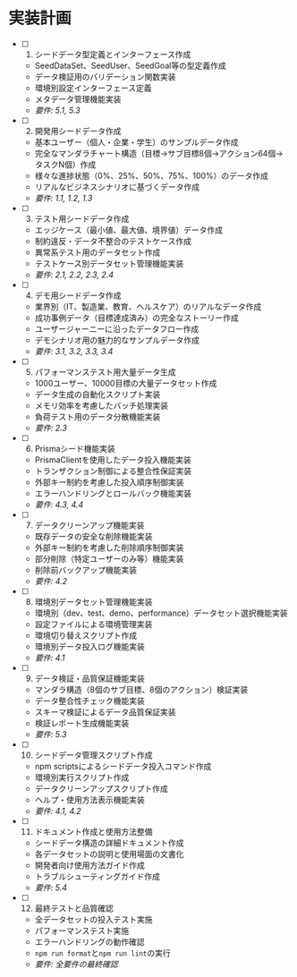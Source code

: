 # 実装計画

- [ ] 1. シードデータ型定義とインターフェース作成
  - SeedDataSet、SeedUser、SeedGoal等の型定義作成
  - データ検証用のバリデーション関数実装
  - 環境別設定インターフェース定義
  - メタデータ管理機能実装
  - _要件: 5.1, 5.3_

- [ ] 2. 開発用シードデータ作成
  - 基本ユーザー（個人・企業・学生）のサンプルデータ作成
  - 完全なマンダラチャート構造（目標→サブ目標8個→アクション64個→タスクN個）作成
  - 様々な進捗状態（0%、25%、50%、75%、100%）のデータ作成
  - リアルなビジネスシナリオに基づくデータ作成
  - _要件: 1.1, 1.2, 1.3_

- [ ] 3. テスト用シードデータ作成
  - エッジケース（最小値、最大値、境界値）データ作成
  - 制約違反・データ不整合のテストケース作成
  - 異常系テスト用のデータセット作成
  - テストケース別データセット管理機能実装
  - _要件: 2.1, 2.2, 2.3, 2.4_

- [ ] 4. デモ用シードデータ作成
  - 業界別（IT、製造業、教育、ヘルスケア）のリアルなデータ作成
  - 成功事例データ（目標達成済み）の完全なストーリー作成
  - ユーザージャーニーに沿ったデータフロー作成
  - デモシナリオ用の魅力的なサンプルデータ作成
  - _要件: 3.1, 3.2, 3.3, 3.4_

- [ ] 5. パフォーマンステスト用大量データ生成
  - 1000ユーザー、10000目標の大量データセット作成
  - データ生成の自動化スクリプト実装
  - メモリ効率を考慮したバッチ処理実装
  - 負荷テスト用のデータ分散機能実装
  - _要件: 2.3_

- [ ] 6. Prismaシード機能実装
  - PrismaClientを使用したデータ投入機能実装
  - トランザクション制御による整合性保証実装
  - 外部キー制約を考慮した投入順序制御実装
  - エラーハンドリングとロールバック機能実装
  - _要件: 4.3, 4.4_

- [ ] 7. データクリーンアップ機能実装
  - 既存データの安全な削除機能実装
  - 外部キー制約を考慮した削除順序制御実装
  - 部分削除（特定ユーザーのみ等）機能実装
  - 削除前バックアップ機能実装
  - _要件: 4.2_

- [ ] 8. 環境別データセット管理機能実装
  - 環境別（dev、test、demo、performance）データセット選択機能実装
  - 設定ファイルによる環境管理実装
  - 環境切り替えスクリプト作成
  - 環境別データ投入ログ機能実装
  - _要件: 4.1_

- [ ] 9. データ検証・品質保証機能実装
  - マンダラ構造（8個のサブ目標、8個のアクション）検証実装
  - データ整合性チェック機能実装
  - スキーマ検証によるデータ品質保証実装
  - 検証レポート生成機能実装
  - _要件: 5.3_

- [ ] 10. シードデータ管理スクリプト作成
  - npm scriptsによるシードデータ投入コマンド作成
  - 環境別実行スクリプト作成
  - データクリーンアップスクリプト作成
  - ヘルプ・使用方法表示機能実装
  - _要件: 4.1, 4.2_

- [ ] 11. ドキュメント作成と使用方法整備
  - シードデータ構造の詳細ドキュメント作成
  - 各データセットの説明と使用場面の文書化
  - 開発者向け使用方法ガイド作成
  - トラブルシューティングガイド作成
  - _要件: 5.4_

- [ ] 12. 最終テストと品質確認
  - 全データセットの投入テスト実施
  - パフォーマンステスト実施
  - エラーハンドリングの動作確認
  - `npm run format`と`npm run lint`の実行
  - _要件: 全要件の最終確認_
